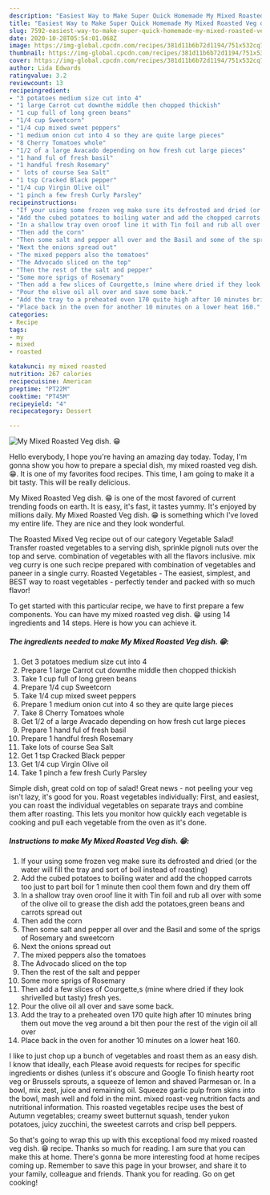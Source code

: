 ```yaml
---
description: "Easiest Way to Make Super Quick Homemade My Mixed Roasted Veg dish. 😁"
title: "Easiest Way to Make Super Quick Homemade My Mixed Roasted Veg dish. 😁"
slug: 7592-easiest-way-to-make-super-quick-homemade-my-mixed-roasted-veg-dish
date: 2020-10-28T05:54:01.068Z
image: https://img-global.cpcdn.com/recipes/381d11b6b72d1194/751x532cq70/my-mixed-roasted-veg-dish-😁-recipe-main-photo.jpg
thumbnail: https://img-global.cpcdn.com/recipes/381d11b6b72d1194/751x532cq70/my-mixed-roasted-veg-dish-😁-recipe-main-photo.jpg
cover: https://img-global.cpcdn.com/recipes/381d11b6b72d1194/751x532cq70/my-mixed-roasted-veg-dish-😁-recipe-main-photo.jpg
author: Lida Edwards
ratingvalue: 3.2
reviewcount: 13
recipeingredient:
- "3 potatoes medium size cut into 4"
- "1 large Carrot cut downthe middle then chopped thickish"
- "1 cup full of long green beans"
- "1/4 cup Sweetcorn"
- "1/4 cup mixed sweet peppers"
- "1 medium onion cut into 4 so they are quite large pieces"
- "8 Cherry Tomatoes whole"
- "1/2 of a large Avacado depending on how fresh cut large pieces"
- "1 hand ful of fresh basil"
- "1 handful fresh Rosemary"
- " lots of course Sea Salt"
- "1 tsp Cracked Black pepper"
- "1/4 cup Virgin Olive oil"
- "1 pinch a few fresh Curly Parsley"
recipeinstructions:
- "If your using some frozen veg make sure its defrosted and dried (or the water will fill the tray and sort of boil instead of roasting)"
- "Add the cubed potatoes to boiling water and add the chopped carrots too just to part boil for 1 minute then cool them fown and dry them off"
- "In a shallow tray oven oroof line it with Tin foil and rub all over with some of the olive oil to grease the dish add the potatoes,green beans and carrots spread out"
- "Then add the corn"
- "Then some salt and pepper all over and the Basil and some of the sprigs of Rosemary and sweetcorn"
- "Next the onions spread out"
- "The mixed peppers also the tomatoes"
- "The Advocado sliced on the top"
- "Then the rest of the salt and pepper"
- "Some more sprigs of Rosemary"
- "Then add a few slices of Courgette,s (mine where dried if they look shrivelled but tasty) fresh yes."
- "Pour the olive oil all over and save some back."
- "Add the tray to a preheated oven 170 quite high after 10 minutes bring them out move the veg around a bit then pour the rest of the vigin oil all over"
- "Place back in the oven for another 10 minutes on a lower heat 160."
categories:
- Recipe
tags:
- my
- mixed
- roasted

katakunci: my mixed roasted 
nutrition: 267 calories
recipecuisine: American
preptime: "PT22M"
cooktime: "PT45M"
recipeyield: "4"
recipecategory: Dessert

---
```



![My Mixed Roasted Veg dish. 😁](https://img-global.cpcdn.com/recipes/381d11b6b72d1194/751x532cq70/my-mixed-roasted-veg-dish-😁-recipe-main-photo.jpg)

Hello everybody, I hope you're having an amazing day today. Today, I'm gonna show you how to prepare a special dish, my mixed roasted veg dish. 😁. It is one of my favorites food recipes. This time, I am going to make it a bit tasty. This will be really delicious.

My Mixed Roasted Veg dish. 😁 is one of the most favored of current trending foods on earth. It is easy, it's fast, it tastes yummy. It's enjoyed by millions daily. My Mixed Roasted Veg dish. 😁 is something which I've loved my entire life. They are nice and they look wonderful.

The Roasted Mixed Veg recipe out of our category Vegetable Salad! Transfer roasted vegetables to a serving dish, sprinkle pignoli nuts over the top and serve. combination of vegetables with all the flavors inclusive. mix veg curry is one such recipe prepared with combination of vegetables and paneer in a single curry. Roasted Vegetables - The easiest, simplest, and BEST way to roast vegetables - perfectly tender and packed with so much flavor!


To get started with this particular recipe, we have to first prepare a few components. You can have my mixed roasted veg dish. 😁 using 14 ingredients and 14 steps. Here is how you can achieve it.

<!--inarticleads1-->

##### The ingredients needed to make My Mixed Roasted Veg dish. 😁:

1. Get 3 potatoes medium size cut into 4
1. Prepare 1 large Carrot cut downthe middle then chopped thickish
1. Take 1 cup full of long green beans
1. Prepare 1/4 cup Sweetcorn
1. Take 1/4 cup mixed sweet peppers
1. Prepare 1 medium onion cut into 4 so they are quite large pieces
1. Take 8 Cherry Tomatoes whole
1. Get 1/2 of a large Avacado depending on how fresh cut large pieces
1. Prepare 1 hand ful of fresh basil
1. Prepare 1 handful fresh Rosemary
1. Take  lots of course Sea Salt
1. Get 1 tsp Cracked Black pepper
1. Get 1/4 cup Virgin Olive oil
1. Take 1 pinch a few fresh Curly Parsley


Simple dish, great cold on top of salad! Great news - not peeling your veg isn&#39;t lazy, it&#39;s good for you. Roast vegetables individually: First, and easiest, you can roast the individual vegetables on separate trays and combine them after roasting. This lets you monitor how quickly each vegetable is cooking and pull each vegetable from the oven as it&#39;s done. 

<!--inarticleads2-->

##### Instructions to make My Mixed Roasted Veg dish. 😁:

1. If your using some frozen veg make sure its defrosted and dried (or the water will fill the tray and sort of boil instead of roasting)
1. Add the cubed potatoes to boiling water and add the chopped carrots too just to part boil for 1 minute then cool them fown and dry them off
1. In a shallow tray oven oroof line it with Tin foil and rub all over with some of the olive oil to grease the dish add the potatoes,green beans and carrots spread out
1. Then add the corn
1. Then some salt and pepper all over and the Basil and some of the sprigs of Rosemary and sweetcorn
1. Next the onions spread out
1. The mixed peppers also the tomatoes
1. The Advocado sliced on the top
1. Then the rest of the salt and pepper
1. Some more sprigs of Rosemary
1. Then add a few slices of Courgette,s (mine where dried if they look shrivelled but tasty) fresh yes.
1. Pour the olive oil all over and save some back.
1. Add the tray to a preheated oven 170 quite high after 10 minutes bring them out move the veg around a bit then pour the rest of the vigin oil all over
1. Place back in the oven for another 10 minutes on a lower heat 160.


I like to just chop up a bunch of vegetables and roast them as an easy dish. I know that ideally, each Please avoid requests for recipes for specific ingredients or dishes (unless it&#39;s obscure and Google To finish hearty root veg or Brussels sprouts, a squeeze of lemon and shaved Parmesan or. In a bowl, mix zest, juice and remaining oil. Squeeze garlic pulp from skins into the bowl, mash well and fold in the mint. mixed roast-veg nutrition facts and nutritional information. This roasted vegetables recipe uses the best of Autumn vegetables; creamy sweet butternut squash, tender yukon potatoes, juicy zucchini, the sweetest carrots and crisp bell peppers. 

So that's going to wrap this up with this exceptional food my mixed roasted veg dish. 😁 recipe. Thanks so much for reading. I am sure that you can make this at home. There's gonna be more interesting food at home recipes coming up. Remember to save this page in your browser, and share it to your family, colleague and friends. Thank you for reading. Go on get cooking!
